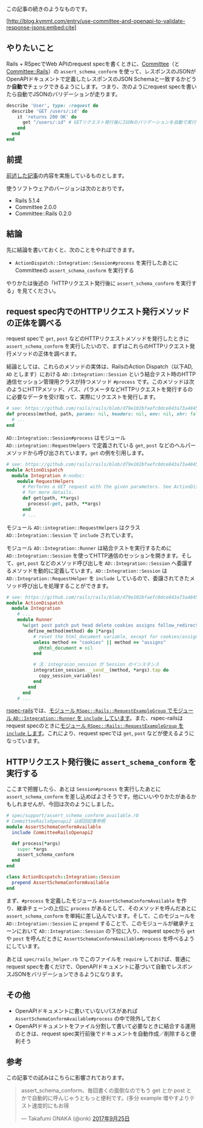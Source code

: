 <!-- RSpecのrequest specでCommitteeを使ってレスポンスJSONを自動的にバリデーションする -->

この記事の続きのようなものです。

[http://blog.kymmt.com/entry/use-committee-and-openapi-to-validate-response-jsons:embed:cite]

## やりたいこと

Rails + RSpecでWeb APIのrequest specを書くときに、[Committee](https://github.com/interagent/committee)（と[Committee::Rails](https://github.com/willnet/committee-rails)）の `assert_schema_conform` を使って、レスポンスのJSONがOpenAPIドキュメントで定義したレスポンスのJSON Schemaと一致するかどうか**自動で**チェックできるようにします。つまり、次のようにrequest specを書いたら自動でJSONのバリデーションが走ります。

```ruby
describe 'User', type: :request do
  describe 'GET /users/:id' do
    it 'returns 200 OK' do
      get "/users/:id" # GETリクエスト発行後にJSONのバリデーションを自動で実行
    end
  end
end
```

## 前提

[前述した記事](http://blog.kymmt.com/entry/use-committee-and-openapi-to-validate-response-jsons)の内容を実施しているものとします。

使うソフトウェアのバージョンは次のとおりです。

- Rails 5.1.4
- Committee 2.0.0
- Committee::Rails 0.2.0

## 結論

先に結論を書いておくと、次のことをやればできます。

- `ActionDispatch::Integration::Session#process` を実行したあとにCommitteeの `assert_schema_conform` を実行する

やりかたは後述の「HTTPリクエスト発行後に `assert_schema_conform` を実行する」を見てください。

## request spec内でのHTTPリクエスト発行メソッドの正体を調べる

request specで `get`, `post` などのHTTPリクエストメソッドを発行したときに `assert_schema_conform` を実行したいので、まずはこれらのHTTPリクエスト発行メソッドの正体を調べます。

結論としては、これらのメソッドの実体は、RailsのAction Dispatch（以下AD, `AD` とします）における `AD::Integration::Session` という結合テスト時のHTTP通信セッション管理用クラスが持つメソッド `#process` です。このメソッドは次のようにHTTPメソッド、パス、パラメータなどHTTPリクエストを発行するのに必要なデータを受け取って、実際にリクエストを発行します。

```ruby
# see: https://github.com/rails/rails/blob/d79e102bfaefc0dce843a73a48456831bd7848b7/actionpack/lib/action_dispatch/testing/integration.rb#L204
def process(method, path, params: nil, headers: nil, env: nil, xhr: false, as: nil)
  # ...
end
```

`AD::Integration::Session#process` はモジュール `AD::integration::RequestHelpers` で定義されている `get`, `post` などのヘルパーメソッドから呼び出されています。`get` の例を引用します。

```ruby
# see: https://github.com/rails/rails/blob/d79e102bfaefc0dce843a73a48456831bd7848b7/actionpack/lib/action_dispatch/testing/integration.rb#L17-L19
module ActionDispatch
  module Integration #:nodoc:
    module RequestHelpers
      # Performs a GET request with the given parameters. See ActionDispatch::Integration::Session#process
      # for more details.
      def get(path, **args)
        process(:get, path, **args)
      end
      # ...
```

モジュール `AD::integration::RequestHelpers` はクラス `AD::Integration::Session` で `include` されています。

モジュール `AD::Integration::Runner` は結合テストを実行するために `AD::Integration::Session` を使ってHTTP通信のセッションを開きます。そして、`get`, `post` などのメソッド呼び出しを `AD::Integration::Session` へ委譲するメソッドを動的に定義しています。`AD::Integration::Session` は `AD::Integration::RequestHelper` を `include` しているので、委譲されてきたメソッド呼び出しを処理することができます。

```ruby
# see: https://github.com/rails/rails/blob/d79e102bfaefc0dce843a73a48456831bd7848b7/actionpack/lib/action_dispatch/testing/integration.rb#L343-L354
module ActionDispatch
  module Integration
    # ...
    module Runner
      %w(get post patch put head delete cookies assigns follow_redirect!).each do |method|
        define_method(method) do |*args|
          # reset the html_document variable, except for cookies/assigns calls
          unless method == "cookies" || method == "assigns"
            @html_document = nil
          end

          # 注：integraion_session が Session のインスタンス
          integration_session.__send__(method, *args).tap do
            copy_session_variables!
          end
        end
      end
    # ...
```

[rspec-rails](https://github.com/rspec/rspec-rails)では、[モジュール `RSpec::Rails::RequestExampleGroup` でモジュール `AD::Integration::Runner` を `include` しています](https://github.com/rspec/rspec-rails/blob/e8054a1cd03044f725030fe8315952cf3799a395/lib/rspec/rails/example/request_example_group.rb#L8)。また、rspec-railsはrequest specのときに[モジュール `RSpec::Rails::RequestExampleGroup` を `include` します](https://github.com/rspec/rspec-rails/blob/2fb410b2670fdaf22f6bd2d0b8d67f9d1b78334d/lib/rspec/rails/configuration.rb#L47)。これにより、request specでは `get`, `post` などが使えるようになっています。

## HTTPリクエスト発行後に `assert_schema_conform` を実行する

ここまで把握したら、あとは `Session#process` を実行したあとに `assert_schema_conform` を差し込めばよさそうです。他にいいやりかたがあるかもしれませんが、今回は次のようにしました。

```ruby
# spec/support/assert_schema_conform_available.rb
# CommitteeRailsOpenapi2 は前回記事参照
module AssertSchemaConformAvailable
  include CommitteeRailsOpenapi2

  def process(*args)
    super *args
    assert_schema_conform
  end
end

class ActionDispatch::Integration::Session
  prepend AssertSchemaConformAvailable
end
```

まず、`#process` を定義したモジュール `AssertSchemaConformAvailable` を作り、継承チェーンの上位に `process` があるとして、そのメソッドを呼んだあとに `assert_schema_conform` を単純に差し込んでいます。そして、このモジュールを `AD::Integration::Session` に `prepend` することで、このモジュールが継承チェーンにおいて `AD::Integration::Session` の下位に入り、request specから `get` や `post` を呼んだときに `AssertSchemaConformAvailable#process` を呼べるようにしています。

あとは `spec/rails_helper.rb` でこのファイルを `require` しておけば、普通にrequest specを書くだけで、OpenAPIドキュメントに基づいて自動でレスポンスJSONをバリデーションできるようになります。

## その他

- OpenAPIドキュメントに書いていないパスがあれば `AssertSchemaConformAvailable#process` の中で除外しておく
- OpenAPIドキュメントをファイル分割して書いて必要なときに結合する運用のときは、request spec実行前後でドキュメントを自動作成／削除すると便利そう

## 参考

この記事での試みはこちらに影響されております。

<blockquote class="twitter-tweet" data-lang="ja"><p lang="ja" dir="ltr">assert_schema_conform、毎回書くの面倒なのでもう get とか post とかで自動的に呼んじゃうともっと便利です。(多分 example 増やすよりテスト速度的にもお得</p>&mdash; Takafumi ONAKA (@onk) <a href="https://twitter.com/onk/status/912328830609629187?ref_src=twsrc%5Etfw">2017年9月25日</a></blockquote> <script async src="//platform.twitter.com/widgets.js" charset="utf-8"></script>
